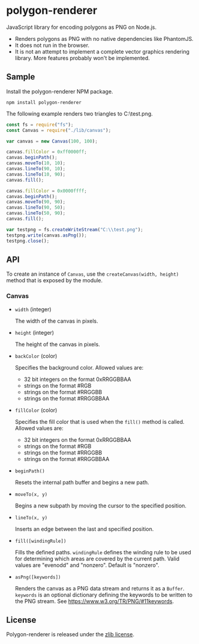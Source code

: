 ﻿# polygon-renderer
JavaScript library for encoding polygons as PNG on Node.js.
* Renders polygons as PNG with no native dependencies like PhantomJS.
* It does not run in the browser.
* It is not an attempt to implement a complete vector graphics 
  rendering library. More features probably won't be implemented.

## Sample
Install the polygon-renderer NPM package.

```
npm install polygon-renderer
```

The following example renders two triangles to C:\test.png.

```js
const fs = require("fs");
const Canvas = require("./lib/canvas");

var canvas = new Canvas(100, 100);

canvas.fillColor = 0xff0000ff;
canvas.beginPath();
canvas.moveTo(10, 10);
canvas.lineTo(90, 10);
canvas.lineTo(10, 90);
canvas.fill();

canvas.fillColor = 0x0000ffff;
canvas.beginPath();
canvas.moveTo(90, 90);
canvas.lineTo(90, 50);
canvas.lineTo(50, 90);
canvas.fill();

var testpng = fs.createWriteStream("C:\\test.png");
testpng.write(canvas.asPng());
testpng.close();
```

## API
To create an instance of `Canvas`, use the `createCanvas(width, height)` method that is exposed
by the module.

### Canvas

* `width` (integer)

  The width of the canvas in pixels.

* `height` (integer)

  The height of the canvas in pixels.

* `backColor` (color)

  Specifies the background color. Allowed values are:
  * 32 bit integers on the format 0xRRGGBBAA
  * strings on the format #RGB
  * strings on the format #RRGGBB
  * strings on the format #RRGGBBAA

* `fillColor` (color)

  Specifies the fill color that is used when the `fill()` method is called. Allowed values are:
  * 32 bit integers on the format 0xRRGGBBAA
  * strings on the format #RGB
  * strings on the format #RRGGBB
  * strings on the format #RRGGBBAA
  
* `beginPath()`

  Resets the internal path buffer and begins a new path.

* `moveTo(x, y)`

  Begins a new subpath by moving the cursor to the specified position.

* `lineTo(x, y)`

  Inserts an edge between the last and specified position.

* `fill([windingRule])`

  Fills the defined paths. `windingRule` defines the winding rule to be used for 
  determining which areas are covered by the current path. Valid values are "evenodd" and
  "nonzero". Default is "nonzero".

* `asPng([keywords])`

  Renders the canvas as a PNG data stream and returns it as a `Buffer`. `keywords`
  is an optional dictionary defining the keywords to be written to the PNG stream.
  See https://www.w3.org/TR/PNG/#11keywords.

## License
Polygon-renderer is released under the [zlib license](https://github.com/dmester/polygon-renderer/blob/master/license.txt).
